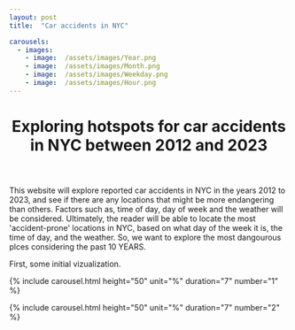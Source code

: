 ```yaml
---
layout: post
title:  "Car accidents in NYC"

carousels:
  - images: 
    - image:  /assets/images/Year.png
    - image:  /assets/images/Month.png
    - image:  /assets/images/Weekday.png
    - image:  /assets/images/Hour.png
---
```




 <header>
        <h1>Exploring hotspots for car accidents in NYC between 2012 and 2023</h1>
</header>
This website will explore reported car accidents in NYC in the years 2012 to 2023, and see if there are any locations that might be more endangering than others. Factors such as, time of day, day of week and the weather will be considered. Ultimately, the reader will be able to locate the most 'accident-prone' locations in NYC, based on what day of the week it is, the time of day, and the weather. So, we want to explore the most dangourous plces considering the past 10 YEARS. 

First, some initial vizualization. 



  {% include carousel.html height="50" unit="%" duration="7" number="1" %}



  {% include carousel.html height="50" unit="%" duration="7" number="2" %}

